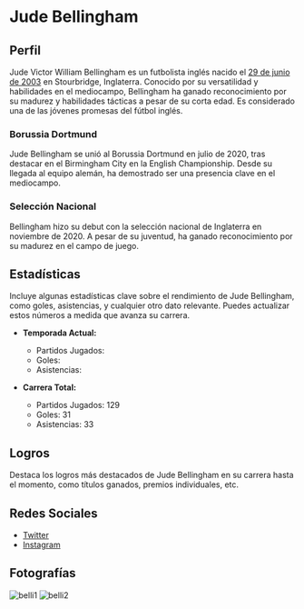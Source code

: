# Jude Bellingham

## Perfil
Jude Victor William Bellingham es un futbolista inglés nacido el [29 de junio de 2003](#) en Stourbridge, Inglaterra. Conocido por su versatilidad y habilidades en el mediocampo, Bellingham ha ganado reconocimiento por su madurez y habilidades tácticas a pesar de su corta edad. Es considerado una de las jóvenes promesas del fútbol inglés.

### Borussia Dortmund

Jude Bellingham se unió al Borussia Dortmund en julio de 2020, tras destacar en el Birmingham City en la English Championship. Desde su llegada al equipo alemán, ha demostrado ser una presencia clave en el mediocampo.

### Selección Nacional

Bellingham hizo su debut con la selección nacional de Inglaterra en noviembre de 2020. A pesar de su juventud, ha ganado reconocimiento por su madurez en el campo de juego.

## Estadísticas

Incluye algunas estadísticas clave sobre el rendimiento de Jude Bellingham, como goles, asistencias, y cualquier otro dato relevante. Puedes actualizar estos números a medida que avanza su carrera.

- **Temporada Actual:**
  - Partidos Jugados:
  - Goles:
  - Asistencias:

- **Carrera Total:**
  - Partidos Jugados: 129
  - Goles: 31
  - Asistencias: 33

## Logros

Destaca los logros más destacados de Jude Bellingham en su carrera hasta el momento, como títulos ganados, premios individuales, etc.

## Redes Sociales

- [Twitter](https://twitter.com/BellinghamJude?ref_src=twsrc%5Egoogle%7Ctwcamp%5Eserp%7Ctwgr%5Eauthor)
- [Instagram](https://www.instagram.com/judebellingham/)
  

## Fotografías

![belli1](https://images.daznservices.com/di/library/DAZN_News/9b/d6/bellingham-real-madrid-osasuna-laliga_zsylgm4ziqdr1juobg39f9xtc.jpg?t=241618219)
![belli2](https://assets.goal.com/v3/assets/bltcc7a7ffd2fbf71f5/blt0f28634b2f7bd0f5/64e3a72f4fc4ac858370f34c/Jude_Bellingham.jpg?auto=webp&format=pjpg&width=3840&quality=60)


